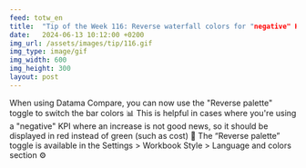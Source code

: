 ```yaml
---
feed: totw_en
title:  "Tip of the Week 116: Reverse waterfall colors for "negative" KPIs"
date:   2024-06-13 10:12:00 +0200
img_url: /assets/images/tip/116.gif
img_type: image/gif
img_width: 600
img_height: 300
layout: post
---
```


When using Datama Compare, you can now use the "Reverse palette" toggle to switch the bar colors 📊 This is helpful in cases where you're using a "negative" KPI where an increase is not good news, so it should be displayed in red instead of green (such as cost) 💸 The “Reverse palette” toggle is available in the Settings > Workbook Style > Language and colors section ⚙️
